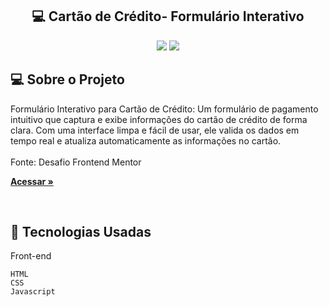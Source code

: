 <h2 align="center"> 💻 Cartão de Crédito- Formulário Interativo </h2> 

<p align="center">
  

  <img max-width="auto" height="auto"  src="https://github.com/user-attachments/assets/f85ed466-bf6d-4034-83d3-1a24d770d7ae">
  <img max-width="auto" height="auto"  src="https://github.com/user-attachments/assets/4afb3a6a-05d5-4126-bb5c-3f0746ccec97">






</p> 


## 💻  Sobre o Projeto

Formulário Interativo para Cartão de Crédito: Um formulário de pagamento intuitivo que captura e exibe informações do cartão de crédito de forma clara. Com uma interface limpa e fácil de usar, ele valida os dados em tempo real e atualiza automaticamente as informações no cartão.
<br>
<br>
Fonte: Desafio Frontend Mentor

<a href="https://sara01romao.github.io/interactive-card-details-form-html-css-javascript/" target="_blank"><strong>Acessar »</strong></a>

<br>





## :rocket: Tecnologias Usadas


Front-end 
```
HTML
CSS
Javascript
```
